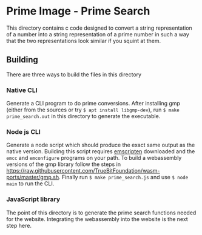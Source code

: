 # Prime Image - Prime Search

This directory contains c code designed to convert a string representation of a number into a string representation of a prime number in such a way that the two representations look similar if you squint at them.

## Building

There are three ways to build the files in this directory

### Native CLI

Generate a CLI program to do prime conversions. After installing gmp (either from the sources or try `$ apt install libgmp-dev`), run `$ make prime_search.out` in this directory to generate the executable.

### Node js CLI

Generate a node script which should produce the exact same output as the native version.
Building this script requires [emscripten](https://emscripten.org/) downloaded and the `emcc` and `emconfigure` programs on your path.
To build a webassembly versions of the gmp library follow the steps in https://raw.githubusercontent.com/TrueBitFoundation/wasm-ports/master/gmp.sh.
Finally run `$ make prime_search.js` and use `$ node main` to run the CLI.

### JavaScript library

The point of this directory is to generate the prime search functions needed for the website.
Integrating the webassembly into the website is the next step here.


